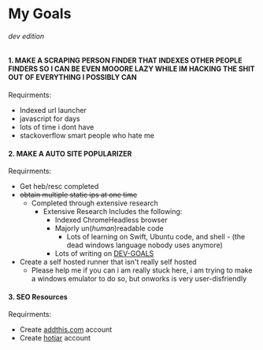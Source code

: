 # My Goals
###### dev edition
#### 1. MAKE A SCRAPING PERSON FINDER THAT INDEXES OTHER PEOPLE FINDERS SO I CAN BE EVEN MOOORE LAZY WHILE IM HACKING THE SHIT OUT OF EVERYTHING I POSSIBLY CAN
Requirments:
- Indexed url launcher
- javascript for days
- lots of time i dont have
- stackoverflow smart people who hate me

#### 2. MAKE A AUTO SITE POPULARIZER
Requirments:
- Get heb/resc completed
- ~~obtain multiple static ips at one time~~
  - Completed through extensive research
    - Extensive Research Includes the following:
      - Indexed ChromeHeadless browser
      - Majorly un(_human_)readable code
        - Lots of learning on Swift, Ubuntu code, and shell - (the dead windows language nobody uses anymore)
      - Lots of writing on [DEV-GOALS](https://github.com/Altify-Developing/Altify-Developing-Main/blob/main/DEV-GOALS.md)
- Create a self hosted runner that isn't really self hosted
  - Please help me if you can i am really stuck here, i am trying to make a windows emulator to do so, but onworks is very user-disfriendly

#### 3. SEO Resources
Requirments:
- Create [addthis.com](https://www.addthis.com/) account
- Create [hotjar](https://www.hotjar.com/) account
